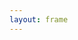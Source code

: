 ```yaml
---
layout: frame
---
```

<frameset rows="160,*">
	<frame src="{{site.baseurl}}/public/html/grid.html" name="topFrame">
	<frameset cols="50%,50%">
		<frame src="{{site.baseurl}}/public/html/holy-grail.html" name="leftFrame">
	  <frame src="{{site.baseurl}}/public/html/abs-pos.html" name="rightFrame">
	</frameset>
</frameset>
